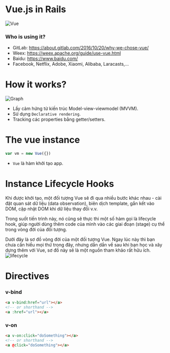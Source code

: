 # Vue.js in Rails

![Vue](https://vuejs.org/images/logo.png "The Progressive JavaScript Framework")

### Who is using it?
- GitLab: https://about.gitlab.com/2016/10/20/why-we-chose-vue/
- Weex: https://weex.apache.org/guide/use-vue.html
- Baidu: https://www.baidu.com/
- Facebook, Netflix, Adobe, Xiaomi, Alibaba, Laracasts,...

# How it works?
![Graph](https://raw.githubusercontent.com/tdson/rails_vue_pratice/docs/assets/img/how-it-works.png "Reactivity")
- Lấy cảm hứng từ kiến trúc Model-view-viewmodel (MVVM).
- Sử dụng `Declarative rendering`.
- Tracking các properties bằng getter/setters.

# The vue instance

```js
var vm = new Vue({})
```
- `Vue` là hàm khởi tạo app.

# Instance Lifecycle Hooks

Khi được khởi tạo, một đối tượng Vue sẽ đi qua nhiều bước khác nhau - cài đặt quan sát dữ liệu (data observation), biên dịch template, gắn kết vào DOM, cập nhật DOM khi dữ liệu thay đổi v.v.

Trong suốt tiến trình này, nó cũng sẽ thực thi một số hàm gọi là lifecycle hook, giúp người dùng thêm code của mình vào các giai đoạn (stage) cụ thể trong vòng đời của đối tượng.

Dưới đây là sơ đồ vòng đời của một đối tượng Vue. Ngay lúc này thì bạn chưa cần hiểu mọi thứ trong đây, nhưng dần dần về sau khi bạn học và xây dựng thêm với Vue, sơ đồ này sẽ là một nguồn tham khảo rất hữu ích.
![lifecycle](https://raw.githubusercontent.com/tdson/rails_vue_pratice/docs/assets/img/lifecycle.png "Lifecycle Diagram")

# Directives

### v-bind
```html
<a v-bind:href="url"></a>
<!-- or shorthand -->
<a :href="url"></a>
```

### v-on
```html
<a v-on:click="doSomething"></a>
<!-- or shorthand -->
<a @click="doSomething"></a>
```
